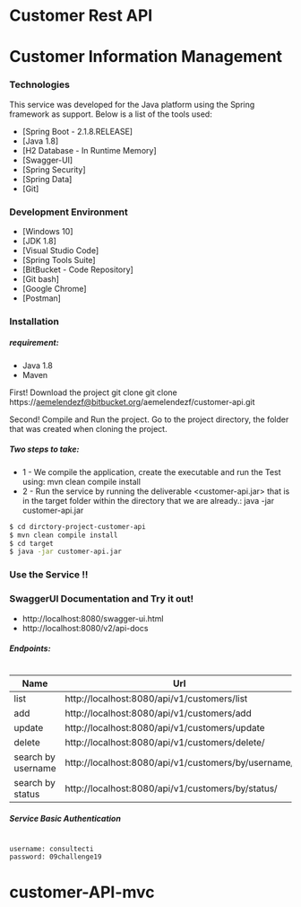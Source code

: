 # Customer Rest API
# Customer Information Management

### Technologies
This service was developed for the Java platform using the Spring framework as support. Below is a list of the tools used:

* [Spring Boot - 2.1.8.RELEASE]
* [Java 1.8]
* [H2 Database - In Runtime Memory]
* [Swagger-UI]
* [Spring Security]
* [Spring Data]
* [Git]

### Development Environment

* [Windows 10]
* [JDK 1.8]
* [Visual Studio Code]
* [Spring Tools Suite]
* [BitBucket - Code Repository]
* [Git bash]
* [Google Chrome]
* [Postman]

### Installation
##### requirement:
* Java 1.8
* Maven

First! Download the project
git clone git clone https://aemelendezf@bitbucket.org/aemelendezf/customer-api.git

Second! Compile and Run the project.
Go to the project directory, the folder that was created when cloning the project.
##### Two steps to take:
* 1 - We compile the application, create the executable and run the Test using: mvn clean compile install
* 2 - Run the service by running the deliverable <customer-api.jar> that is in the target folder within the directory that we are already.: java -jar customer-api.jar
```sh
$ cd dirctory-project-customer-api
$ mvn clean compile install
$ cd target
$ java -jar customer-api.jar
```
### Use the Service !!
### SwaggerUI Documentation and Try it out!
* http://localhost:8080/swagger-ui.html
* http://localhost:8080/v2/api-docs


##### Endpoints:
#
| Name | Url |
| ------ | ------ |
| list | http://localhost:8080/api/v1/customers/list |
| add | http://localhost:8080/api/v1/customers/add |
| update | http://localhost:8080/api/v1/customers/update |
| delete | http://localhost:8080/api/v1/customers/delete/ |
| search by username | http://localhost:8080/api/v1/customers/by/username/ |
| search by status | http://localhost:8080/api/v1/customers/by/status/ |

##### Service Basic Authentication
#
    username: consultecti
    password: 09challenge19

# customer-API-mvc
